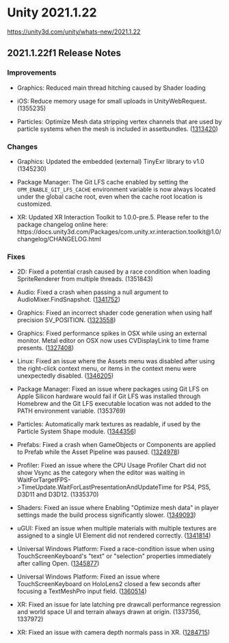 # Unity 2021.1.22
https://unity3d.com/unity/whats-new/2021.1.22

## 2021.1.22f1 Release Notes


### Improvements
<ul>
<li><p>Graphics: Reduced main thread hitching caused by Shader loading</p></li>
<li><p>iOS: Reduce memory usage for small uploads in UnityWebRequest. (1355235)</p></li>
<li><p>Particles: Optimize Mesh data stripping vertex channels that are used by particle systems when the mesh is included in assetbundles. (<a href="https://issuetracker.unity3d.com/issues/addressables-vertex-data-is-lost-when-mesh-is-marked-as-addressable-and-play-mode-script-is-set-to-use-existing-build-1">1313420</a>)</p></li>
</ul>

### Changes
<ul>
<li><p>Graphics: Updated the embedded (external) TinyExr library to v1.0 (1345230)</p></li>
<li><p>Package Manager: The Git LFS cache enabled by setting the <code>UPM_ENABLE_GIT_LFS_CACHE</code> environment variable is now always located under the global cache root, even when the cache root location is customized.</p></li>
<li><p>XR: Updated XR Interaction Toolkit to 1.0.0-pre.5.  Please refer to the package changelog online here: https://docs.unity3d.com/Packages/com.unity.xr.interaction.toolkit@1.0/changelog/CHANGELOG.html</p></li>
</ul>

### Fixes
<ul>
<li><p>2D: Fixed a potential crash caused by a race condition when loading SpriteRenderer from multiple threads. (1351843)</p></li>
<li><p>Audio: Fixed a crash when passing a null argument to AudioMixer.FindSnapshot. (<a href="https://issuetracker.unity3d.com/issues/crash-on-audiomixer-custom-findsnapshot-when-passing-null-as-an-argument-to-findsnapshot">1341752</a>)</p></li>
<li><p>Graphics: Fixed an incorrect shader code generation when using half precision SV_POSITION. (<a href="https://issuetracker.unity3d.com/issues/texture-is-offset-to-one-side-on-some-devices-with-adreno-gpu-when-using-shader-with-texcoord">1323558</a>)</p></li>
<li><p>Graphics: Fixed performance spikes in OSX while using an external monitor.  Metal editor on OSX now uses CVDisplayLink to time frame presents. (<a href="https://issuetracker.unity3d.com/issues/performance-in-game-view-is-significantly-impacted-by-gfx-dot-waitforpresentongfxthread-when-a-second-monitor-is-connected">1327408</a>)</p></li>
<li><p>Linux: Fixed an issue where the Assets menu was disabled after using the right-click context menu, or items in the context menu were unexpectedly disabled. (<a href="https://issuetracker.unity3d.com/issues/menu-bar-assets-submenu-items-are-disabled-after-visualizing-ans-assets-context-menu-in-project-view">1346205</a>)</p></li>
<li><p>Package Manager: Fixed an issue where packages using Git LFS on Apple Silicon hardware would fail if Git LFS was installed through Homebrew and the Git LFS executable location was not added to the PATH environment variable. (1353769)</p></li>
<li><p>Particles: Automatically mark textures as readable, if used by the Particle System Shape module. (<a href="https://issuetracker.unity3d.com/issues/error-appears-in-the-console-when-using-the-default-particle-systems-textures-as-the-shape-texture">1344356</a>)</p></li>
<li><p>Prefabs: Fixed a crash when GameObjects or Components are applied to Prefab while the Asset Pipeline was paused. (<a href="https://issuetracker.unity3d.com/issues/crash-on-buildprefabinstancecorrespondingobjectmap-when-overriding-nested-prefab-inside-assetdatabase-dot-startassetediting-block">1324978</a>)</p></li>
<li><p>Profiler: Fixed an issue where the CPU Usage Profiler Chart did not show Vsync as the category when the editor was waiting in WaitForTargetFPS-&gt;TimeUpdate.WaitForLastPresentationAndUpdateTime for PS4, PS5, D3D11 and D3D12. (1335370)</p></li>
<li><p>Shaders: Fixed an issue where Enabling "Optimize mesh data" in player settings made the build process significantly slower. (<a href="https://issuetracker.unity3d.com/issues/building-time-increases-when-optimize-mesh-data-is-enabled">1349093</a>)</p></li>
<li><p>uGUI: Fixed an issue when multiple materials with multiple textures are assigned to a single UI Element did not rendered correctly. (<a href="https://issuetracker.unity3d.com/issues/the-first-submesh-texture-is-overridden-for-all-other-submeshes-in-the-canvasrenderer-even-when-multiple-materials-are-assigned">1341814</a>)</p></li>
<li><p>Universal Windows Platform: Fixed a race-condition issue when using TouchScreenKeyboard's "text" or "selection" properties immediately after calling Open. (<a href="https://issuetracker.unity3d.com/issues/hololens-2-set-selection-throws-argumentoutofrangeexception">1345877</a>)</p></li>
<li><p>Universal Windows Platform: Fixed an issue where TouchScreenKeyboard on HoloLens2 closed a few seconds after focusing a TextMeshPro input field. (<a href="https://issuetracker.unity3d.com/issues/uwp-hololens-touchscreenkeyboard-closes-4-seconds-after-focusing-a-input-field">1360514</a>)</p></li>
<li><p>XR: Fixed an issue for late latching pre drawcall performance regression and world space UI and terrain always drawn at origin. (1337356, 1337972)</p></li>
<li><p>XR: Fixed an issue with camera depth normals pass in XR. (<a href="https://issuetracker.unity3d.com/issues/xr-sdk-ssao-effect-is-broken-slash-inverted-when-single-pass-instanced-rendering-mode-is-used">1284715</a>)</p></li>
</ul>
